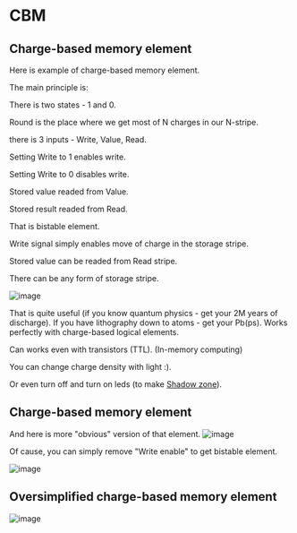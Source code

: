 # CBM
## Charge-based memory element

Here is example of charge-based memory element.

The main principle is:

There is two states - 1 and 0.

Round is the place where we get most of N charges in our N-stripe.

there is 3 inputs - Write, Value, Read.

Setting Write to 1 enables write.

Setting Write to 0 disables write.

Stored value readed from Value.

Stored result readed from Read.

That is bistable element.

Write signal simply enables move of charge in the storage stripe.

Stored value can be readed from Read stripe.

There can be any form of storage stripe.

![image](https://github.com/user-attachments/assets/df18c127-89b5-42c2-9f01-101def9cca59)

That is quite useful (if you know quantum physics - get your 2M years of discharge).
If you have lithography down to atoms - get your Pb(ps).
Works perfectly with charge-based logical elements. 

Can works even with transistors (TTL).
(In-memory computing)

You can change charge density with light :).

Or even turn off and turn on leds (to make [Shadow zone](https://github.com/ValeriyAndreevichPushkarev/ShadowZone)).
 
## Charge-based memory element

And here is more "obvious" version of that element.
![image](https://github.com/user-attachments/assets/8e2b16d8-e402-496c-97d4-d349ea3915cf)

Of cause, you can simply remove "Write enable" to get bistable element.

![image](https://github.com/user-attachments/assets/a2d73e83-5ae7-4392-a459-ad1d8c00be33)

## Oversimplified charge-based memory element

![image](https://github.com/user-attachments/assets/2808bf5a-4dab-4a41-96f4-5ebaa7d6ba7c)
